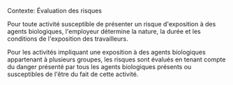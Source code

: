Contexte: Évaluation des risques

Pour toute activité susceptible de présenter un risque d'exposition à des agents biologiques, l'employeur détermine la nature, la durée et les conditions de l'exposition des travailleurs.

Pour les activités impliquant une exposition à des agents biologiques appartenant à plusieurs groupes, les risques sont évalués en tenant compte du danger présenté par tous les agents biologiques présents ou susceptibles de l'être du fait de cette activité.